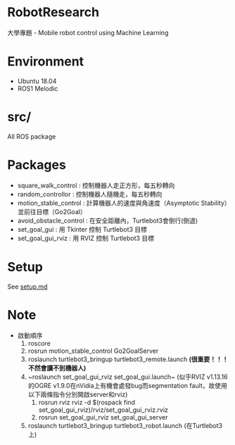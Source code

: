 # RobotResearch
大學專題 - Mobile robot control using Machine Learning

# Environment
* Ubuntu 18.04
* ROS1 Melodic

# src/ 
All ROS package

# Packages
* square_walk_control : 控制機器人走正方形，每五秒轉向
* random_controllor : 控制機器人隨機走，每五秒轉向
* motion_stable_control : 計算機器人的速度與角速度（Asymptotic Stability）並前往目標（Go2Goal）
* avoid_obstacle_control : 在安全距離內，Turtlebot3會倒行(倒退) 
* set_goal_gui : 用 Tkinter 控制 Turtlebot3 目標
* set_goal_gui_rviz : 用 RVIZ 控制 Turtlebot3 目標

# Setup
See [setup.md](setup.md)

# Note
* 啟動順序
	1. roscore 
	2. rosrun motion_stable_control Go2GoalServer 
	3. roslaunch turtlebot3_bringup turtlebot3_remote.launch **(很重要！！！不然會讀不到機器人)**
	4. ~roslaunch set_goal_gui_rviz set_goal_gui.launch~ (似乎RVIZ v1.13.16 的OGRE v1.9.0在nVidia上有機會處發bug而segmentation fault，故使用以下兩條指令分別開啟server和rviz)
		1. rosrun rviz rviz -d $(rospack find set_goal_gui_rviz)/rviz/set_goal_gui_rviz.rviz 
		2. rosrun set_goal_gui_rviz set_goal_gui_server  
	5. roslaunch turtlebot3_bringup turtlebot3_robot.launch (在Turtlebot3 上)

